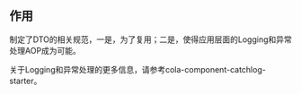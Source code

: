## 作用
制定了DTO的相关规范，一是，为了复用；二是，使得应用层面的Logging和异常处理AOP成为可能。

关于Logging和异常处理的更多信息，请参考cola-component-catchlog-starter。



